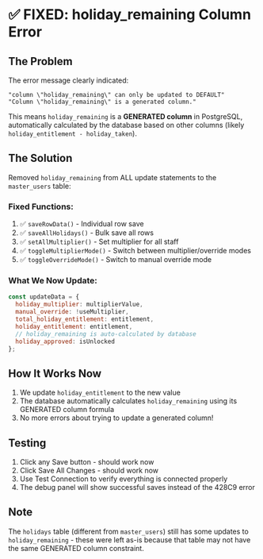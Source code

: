 # ✅ FIXED: holiday_remaining Column Error

## The Problem
The error message clearly indicated:
```
"column \"holiday_remaining\" can only be updated to DEFAULT"
"Column \"holiday_remaining\" is a generated column."
```

This means `holiday_remaining` is a **GENERATED column** in PostgreSQL, automatically calculated by the database based on other columns (likely `holiday_entitlement - holiday_taken`).

## The Solution
Removed `holiday_remaining` from ALL update statements to the `master_users` table:

### Fixed Functions:
1. ✅ `saveRowData()` - Individual row save
2. ✅ `saveAllHolidays()` - Bulk save all rows
3. ✅ `setAllMultiplier()` - Set multiplier for all staff
4. ✅ `toggleMultiplierMode()` - Switch between multiplier/override modes
5. ✅ `toggleOverrideMode()` - Switch to manual override mode

### What We Now Update:
```javascript
const updateData = {
  holiday_multiplier: multiplierValue,
  manual_override: !useMultiplier,
  total_holiday_entitlement: entitlement,
  holiday_entitlement: entitlement,
  // holiday_remaining is auto-calculated by database
  holiday_approved: isUnlocked
};
```

## How It Works Now
1. We update `holiday_entitlement` to the new value
2. The database automatically calculates `holiday_remaining` using its GENERATED column formula
3. No more errors about trying to update a generated column!

## Testing
1. Click any Save button - should work now
2. Click Save All Changes - should work now
3. Use Test Connection to verify everything is connected properly
4. The debug panel will show successful saves instead of the 428C9 error

## Note
The `holidays` table (different from `master_users`) still has some updates to `holiday_remaining` - these were left as-is because that table may not have the same GENERATED column constraint.